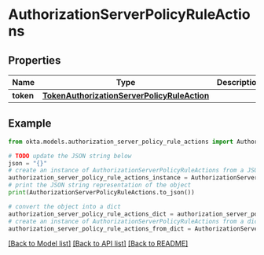 # AuthorizationServerPolicyRuleActions


## Properties

Name | Type | Description | Notes
------------ | ------------- | ------------- | -------------
**token** | [**TokenAuthorizationServerPolicyRuleAction**](TokenAuthorizationServerPolicyRuleAction.md) |  | [optional] 

## Example

```python
from okta.models.authorization_server_policy_rule_actions import AuthorizationServerPolicyRuleActions

# TODO update the JSON string below
json = "{}"
# create an instance of AuthorizationServerPolicyRuleActions from a JSON string
authorization_server_policy_rule_actions_instance = AuthorizationServerPolicyRuleActions.from_json(json)
# print the JSON string representation of the object
print(AuthorizationServerPolicyRuleActions.to_json())

# convert the object into a dict
authorization_server_policy_rule_actions_dict = authorization_server_policy_rule_actions_instance.to_dict()
# create an instance of AuthorizationServerPolicyRuleActions from a dict
authorization_server_policy_rule_actions_from_dict = AuthorizationServerPolicyRuleActions.from_dict(authorization_server_policy_rule_actions_dict)
```
[[Back to Model list]](../README.md#documentation-for-models) [[Back to API list]](../README.md#documentation-for-api-endpoints) [[Back to README]](../README.md)


